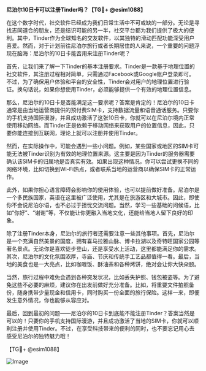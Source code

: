 **尼泊尔10日卡可以注册Tinder吗？【TG💪+ @esim1088】**

在这个数字时代，社交软件已经成为我们日常生活中不可或缺的一部分。无论是寻找志同道合的朋友，还是结识可能的另一半，社交平台都为我们提供了极大的便利。其中，Tinder作为全球知名的交友软件，以其独特的滑动匹配功能深受用户喜爱。然而，对于计划前往尼泊尔旅行或者长期居住的人来说，一个重要的问题浮现在脑海：尼泊尔的10日卡能否用来注册Tinder呢？

首先，让我们来了解一下Tinder的基本注册要求。Tinder是一款基于地理位置的社交软件，其注册过程相对简单，只需通过Facebook或Google账户登录即可。不过，为了确保用户体验和平台的安全性，Tinder会对用户的地理位置进行验证。换句话说，如果你想使用Tinder，必须能够提供一个有效的地理位置信息。

那么，尼泊尔的10日卡是否能满足这一要求呢？答案是肯定的！尼泊尔的10日卡通常是由当地运营商提供的预付费SIM卡，支持数据流量和语音通话服务。只要你的手机支持国际漫游，并且成功激活了这张10日卡，你就可以在尼泊尔境内正常使用移动网络。而Tinder正是依赖于移动网络来获取用户的位置信息，因此，只要你能连接到互联网，理论上就可以注册并使用Tinder。

然而，在实际操作中，可能会遇到一些小问题。例如，某些国家或地区的SIM卡可能无法被Tinder识别为有效的地理位置来源。这主要是因为Tinder的服务器需要确认该SIM卡的归属地是否真实有效。如果出现这种情况，你可以尝试更换不同的网络环境，比如切换到Wi-Fi热点，或者联系当地的运营商以确保SIM卡的正常运作。

此外，如果你担心语言障碍会影响你的使用体验，也可以提前做好准备。尼泊尔是一个多民族国家，英语在这里被广泛使用，尤其是在旅游区和大城市。因此，即使你不会说尼泊尔语，也不必过于担忧交流问题。当然，学习一些基础的问候语，比如“你好”、“谢谢”等，不仅能让你更融入当地文化，还能给当地人留下良好的印象。

除了注册Tinder本身，尼泊尔的旅行者还需要注意一些其他事项。首先，尼泊尔是一个充满自然美景的国度，拥有喜马拉雅山脉、博卡拉湖以及奇特旺国家公园等著名景点。无论你是喜欢徒步登山，还是享受水上活动，这里都能满足你的需求。其次，尼泊尔的文化氛围浓厚，寺庙、节庆和传统手工艺品都值得一看。最后，当地的美食也是一大亮点，比如咖喱饭、酥油茶和各种烤饼，绝对会让你大快朵颐。

当然，旅行过程中难免会遇到各种突发状况，比如丢失护照、钱包被盗等。为了避免这些不必要的麻烦，建议你在出发前做好充分准备。比如，将重要文件拍照备份，随身携带少量现金和信用卡，同时购买一份全面的旅行保险。这样一来，即便发生意外情况，你也能够从容应对。

最后，回到最初的问题——尼泊尔的10日卡到底能不能注册Tinder？答案当然是可以的！只要你的手机支持国际漫游，并且成功激活了当地的SIM卡，你就可以顺利注册并使用Tinder。不过，在享受科技带来的便利的同时，也不要忘记用心去感受尼泊尔的独特魅力哦！

【TG💪+ @esim1088】

![Image](https://i.postimg.cc/4NQfJmqS/Snipaste-2025-05-13-00-14-12.png)